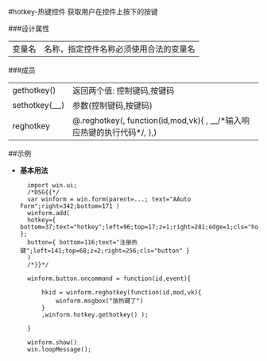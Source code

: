 #hotkey-热键控件
   获取用户在控件上按下的按键

###设计属性
<table>
	<tr><td>变量名</td><td>名称，指定控件名称必须使用合法的变量名</td></tr>
</table>
###成员
<table>
<tr><td>gethotkey()</td><td>返回两个值: 控制键码,按键码</td></tr>
<tr><td>sethotkey(__,)</td><td>参数(控制键码,按键码)</td></tr>
<tr><td>reghotkey</td><td>@.reghotkey(,	function(id,mod,vk){ ,		__/*输入响应热键的执行代码*/,	},)</td></tr>
</table>

##示例
* **基本用法**

		import win.ui;
		/*DSG{{*/
		var winform = win.form(parent=...; text="AAuto Form";right=342;bottom=171 )
		winform.add( 
		hotkey={ bottom=37;text="hotkey";left=96;top=17;z=1;right=281;edge=1;cls="hotkey" };
		button={ bottom=116;text="注册热键";left=141;top=68;z=2;right=256;cls="button" }
		)
		/*}}*/

		winform.button.oncommand = function(id,event){

		    hkid = winform.reghotkey(function(id,mod,vk){
		        winform.msgbox("按热键了") 
		    }
		    ,winform.hotkey.gethotkey() );

		} 

		winform.show() 
		win.loopMessage();